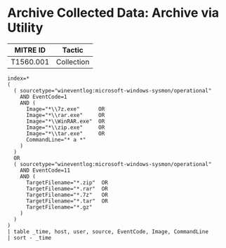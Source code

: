# Archive Collected Data: Archive via Utility

| MITRE ID  | Tactic     |
| --------- | ---------- |
| T1560.001 | Collection |

```spl
index=*
(
  ( sourcetype="wineventlog:microsoft-windows-sysmon/operational"
    AND EventCode=1
    AND (
      Image="*\\7z.exe"      OR
      Image="*\\rar.exe"     OR
      Image="*\\WinRAR.exe"  OR
      Image="*\\zip.exe"     OR
      Image="*\\tar.exe"     OR
      CommandLine="* a *"
    )
  )
  OR
  ( sourcetype="wineventlog:microsoft-windows-sysmon/operational"
    AND EventCode=11
    AND (
      TargetFilename="*.zip"  OR
      TargetFilename="*.rar"  OR
      TargetFilename="*.7z"   OR
      TargetFilename="*.tar"  OR
      TargetFilename="*.gz"
    )
  )
)
| table _time, host, user, source, EventCode, Image, CommandLine
| sort - _time
```

